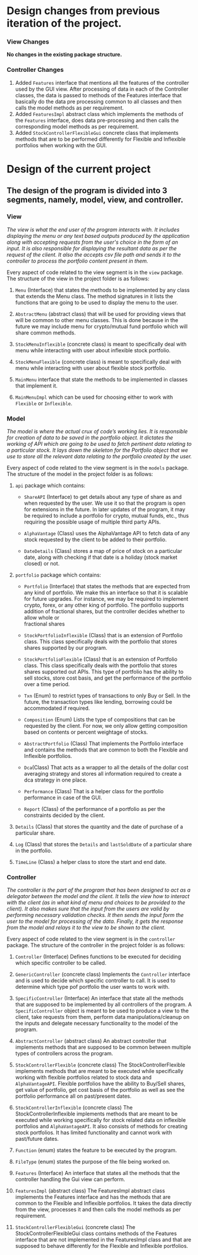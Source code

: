 # Design changes from previous iteration of the project.

### View Changes

**No changes in the existing package structure.**

### Controller Changes

1. Added ```Features``` interface that mentions all the features of the controller used by the GUI
   view. After processing of data in each of the Controller classes, the data is passed to methods
   of the Features interface that basically do the data pre processing common to all classes and
   then calls the model methods as per requirement.
2. Added ```FeaturesImpl``` abstract class which implements the methods of the ```Features```
   interface, does data pre-processing and then calls the corresponding model methods as per
   requirement.
3. Added ```StockControllerFlexibleGui``` concrete class that implements methods that are to be
   performed differently for Flexible and Inflexible portfolios when working with the GUI.

# Design of the current project

## The design of the program is divided into 3 segments, namely, model, view, and controller.

### View

*The view is what the end user of the program interacts with.
It includes displaying the menu or any text based outputs produced by the application along with
accepting requests from the user's choice in the form of an input.
It is also responsible for displaying the resultant data as per the request of the client.
It also the accepts csv file path and sends it to the controller to process the portfolio
content present in them.*

Every aspect of code related to the view segment is in the `view` package.
The structure of the view in the project folder is as follows:

1. `Menu` (Interface) that states the methods to be implemented by any class that extends
   the Menu class. The method signatures in it lists the functions that are going to be used to
   display the menu to the user.


2. `AbstractMenu` (abstract class) that will be used for providing views that will be
   common to other menu classes. This is done because in the future we may include menu for
   crypto/mutual fund portfolio which will share common methods.


3. `StockMenuInflexible` (concrete class) is meant to specifically deal with menu while interacting
   with
   user about inflexible stock portfolio.


4. `StockMenuFlexible` (concrete class) is meant to specifically deal with menu while interacting
   with
   user about flexible stock portfolio.


5. `MainMenu` interface that state the methods to be implemented in classes that implement it.


6. `MainMenuImpl` which can be used for choosing either to work with `Flexible` or `Inflexible`.

### Model

*The model is where the actual crux of code’s working lies. It is responsible for creation of
data to be saved in the portfolio object. It dictates the working of API which are going to be
used to fetch pertinent data relating to a particular stock. It lays down the skeleton for the
Portfolio object that we use to store all the relevant data relating to the portfolio created
by the user.*

Every aspect of code related to the view segment is in the `models` package.
The structure of the model in the project folder is as follows:

1. `api` package which contains:
    - `ShareAPI` (Interface) to get details about any type of share as and when requested by the
      user. We use it so that the program is open for extensions in the future. In later updates
      of the program, it may be required to include a portfolio for crypto, mutual funds, etc.,
      thus requiring the possible usage of multiple third party APIs.

    - `AlphaVantage` (Class) uses the AlphaVantage API to fetch data of any stock requested by
      the client to be added to their portfolio.

    - `DateDetails` (Class) stores a map of price of stock on a particular date, along with checking if that 
      date is a holiday (stock market closed) or not.


2. `portfolio` package which contains:
    - `Portfolio` (Interface) that states the methods that are expected from any kind of portfolio.
      We make this an interface so that it is scalable for future upgrades. For instance, we may be
      required to implement crypto, forex, or any other king of portfolio. The portfolio supports
      addition of fractional shares, but the controller decides whether to allow whole or  
      fractional shares

    - `StockPortfolioInflexible` (Class) that is an extension of Portfolio class. This class
      specifically
      deals with the portfolio that stores shares supported by our program.

    - `StockPortfolioFlexible` (Class) that is an extension of Portfolio class. This class
      specifically
      deals with the portfolio that stores shares supported out APIs. This type of portfolio has the
      ability to sell stocks, store cost basis,
      and get the performance of the portfolio over a time period.

    - `Txn` (Enum)  to restrict types of transactions to only Buy or Sell. In the future, the
      transaction types like
      lending, borrowing could be accommodated if required.

    - `Composition` (Enum) Lists the type of compositions that can be requested by the client.
      For now, we only allow getting composition based on contents or percent weightage of stocks.
   
    - `AbstractPortfolio` (Class) That implements the Portfolio interface and contains the methods
      that are common to both the Flexible and Inflexible portfolios.
   
    - `Dca`(Class) That acts as a wrapper to all the details of the dollar cost averaging strategy
      and stores all information required to create a dca strategy in one place.
   
    - `Performance` (Class) That is a helper class for the portfolio performance in case of the GUI.
   
    - `Report` (Class) of the performance of a portfolio as per the constraints decided by the client.


3. `Details` (Class) that stores the quantity and the date of purchase of a particular share.


4. `Log` (Class) that stores the `Details` and `lastSoldDate` of a particular share in the
   portfolio.


5. `TimeLine` (Class) a helper class to store the start and end date.

### Controller

*The controller is the part of the program that has been designed to act as a delegator
between the model and the client. It tells the view how to interact with the client (as in
what kind of menu and choices to be provided to the client). It also makes sure that the
input from the users are valid by performing necessary validation checks. It then sends the
input form the user to the model for processing of the data. Finally, it gets the response from the
model and relays it to the view to be shown to the client.*

Every aspect of code related to the view segment is in the `controller` package.
The structure of the controller in the project folder is as follows:

1. `Controller` (Interface) Defines functions to be executed for deciding which specific controller
   to be called.


2. `GenericController` (concrete class) Implements the `Controller` interface and is used to decide
   which specific controller to call. It is used to determine which type pof portfolio the user
   wants to work with.


3. `SpecificController` (Interface) An interface that state all the methods that are supposed to be
   implemented by all controllers of the program. A `SpecificController` object is meant to be
   used to produce a view to the client, take requests from them, perform data manipulations/cleanup
   on the inputs and delegate necessary functionality to the model of the program.


4. `AbstractController` (abstract class) An abstract controller that implements methods that
   are supposed to be common between multiple types of controllers across the program.


5. `StockControllerFlexible` (concrete class) The StockControllerFlexible implements methods that
   are meant to be executed while specifically working with flexible portfolios related to stock
   data and `AlphaVantageAPI`. Flexible portfolios have the ability to Buy/Sell shares, get value of
   portfolio, get cost basis of the portfolio as well as see the portfolio performance all on
   past/present dates.


6. `StockControllerInflexible` (concrete class) The StockControllerInflexible implements methods
   that are meant to
   be executed while working specifically for stock related data on inflexible portfolios
   and `AlphaVantageAPI`. It also consists of
   methods for creating stock portfolios. It has limited functionality and cannot work with
   past/future dates.


7. `Function` (enum) states the feature to be executed by the program.


8. `FileType` (enum) states the purpose of the file being worked on.


9. `Features` (Interface) An interface that states all the methods that the controller handling the
   Gui view can perform.


10. `FeaturesImpl` (abstract class) The FeaturesImpl abstract class implements the Features
    interface and has the methods that are common to the Flexible and Inflexible portfolios. It
    takes the data directly from the view, processes it and then calls the model methods as per
    requirement.


11. `StockControllerFlexibleGui` (concrete class) The StockControllerFlexibleGui class contains
    methods of the Features interface that are not implemented in the FeaturesImpl class and that
    are supposed to behave differently for the Flexible and Inflexible portfolios.



